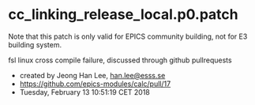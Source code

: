 # cc_linking_release_local.p0.patch

Note that this patch is only valid for EPICS community building, not for E3 building system.

fsl linux cross compile failure, discussed through github pullrequests

* created by Jeong Han Lee, han.lee@esss.se
* https://github.com/epics-modules/calc/pull/17
* Tuesday, February 13 10:51:19 CET 2018

